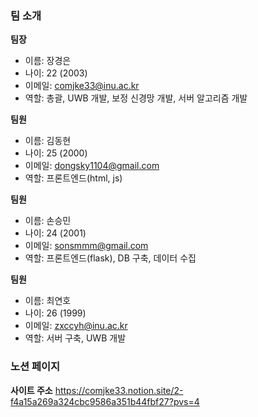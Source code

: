 ### 팀 소개
**팀장**
- 이름: 장경은
- 나이: 22 (2003)
- 이메일: comjke33@inu.ac.kr
- 역할: 총괄, UWB 개발, 보정 신경망 개발, 서버 알고리즘 개발

**팀원**
- 이름: 김동현
- 나이: 25 (2000)
- 이메일: dongsky1104@gmail.com
- 역할: 프론트엔드(html, js)

**팀원**
- 이름: 손승민
- 나이: 24 (2001)
- 이메일: sonsmmm@gmail.com
- 역할: 프론트엔드(flask), DB 구축, 데이터 수집

**팀원**
- 이름: 최연호
- 나이: 26 (1999)
- 이메일: zxccyh@inu.ac.kr
- 역할: 서버 구축, UWB 개발

### 노션 페이지
**사이트 주소**
https://comjke33.notion.site/2-f4a15a269a324cbc9586a351b44fbf27?pvs=4 